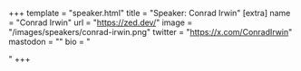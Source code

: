 +++
template = "speaker.html"
title = "Speaker: Conrad Irwin"
[extra]
  name = "Conrad Irwin"
  url = "https://zed.dev/"
  image = "/images/speakers/conrad-irwin.png"
  twitter = "https://x.com/ConradIrwin"
  mastodon = ""
  bio = "<p></p>"
+++
